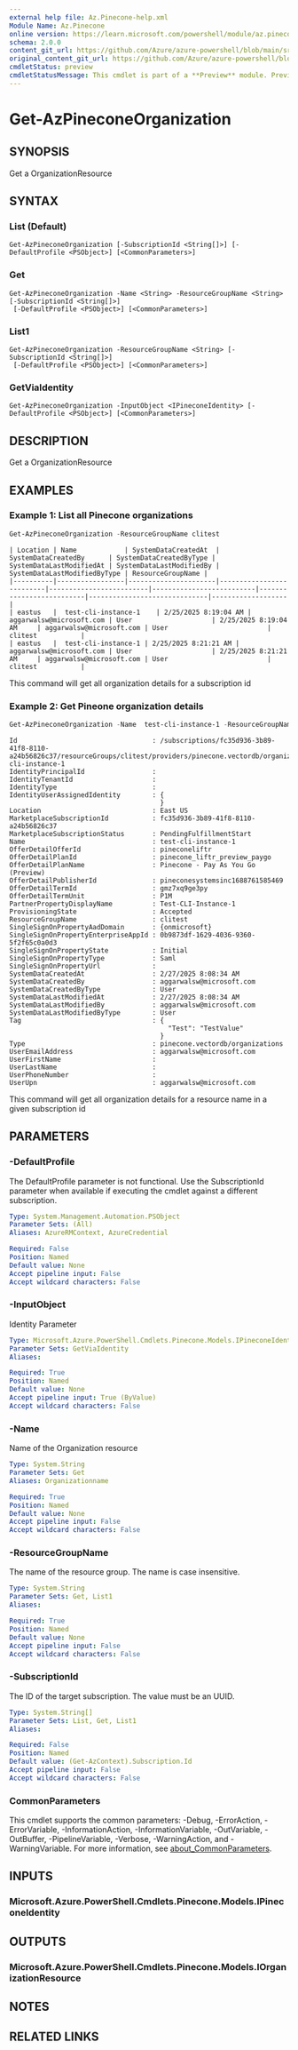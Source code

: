 ```yaml
---
external help file: Az.Pinecone-help.xml
Module Name: Az.Pinecone
online version: https://learn.microsoft.com/powershell/module/az.pinecone/get-azpineconeorganization
schema: 2.0.0
content_git_url: https://github.com/Azure/azure-powershell/blob/main/src/Pinecone/Pinecone/help/Get-AzPineconeOrganization.md
original_content_git_url: https://github.com/Azure/azure-powershell/blob/main/src/Pinecone/Pinecone/help/Get-AzPineconeOrganization.md
cmdletStatus: preview
cmdletStatusMessage: This cmdlet is part of a **Preview** module. Preview versions aren't recommended for use in production environments. For more information, see https://aka.ms/azps-refstatus.
---
```


# Get-AzPineconeOrganization

## SYNOPSIS
Get a OrganizationResource

## SYNTAX

### List (Default)
```
Get-AzPineconeOrganization [-SubscriptionId <String[]>] [-DefaultProfile <PSObject>] [<CommonParameters>]
```

### Get
```
Get-AzPineconeOrganization -Name <String> -ResourceGroupName <String> [-SubscriptionId <String[]>]
 [-DefaultProfile <PSObject>] [<CommonParameters>]
```

### List1
```
Get-AzPineconeOrganization -ResourceGroupName <String> [-SubscriptionId <String[]>]
 [-DefaultProfile <PSObject>] [<CommonParameters>]
```

### GetViaIdentity
```
Get-AzPineconeOrganization -InputObject <IPineconeIdentity> [-DefaultProfile <PSObject>] [<CommonParameters>]
```

## DESCRIPTION
Get a OrganizationResource

## EXAMPLES

### Example 1: List all Pinecone organizations
```powershell
Get-AzPineconeOrganization -ResourceGroupName clitest
```

```output
| Location | Name            | SystemDataCreatedAt  | SystemDataCreatedBy      | SystemDataCreatedByType | SystemDataLastModifiedAt | SystemDataLastModifiedBy | SystemDataLastModifiedByType | ResourceGroupName |
|----------|-----------------|----------------------|--------------------------|-------------------------|--------------------------|--------------------------|------------------------------|-------------------|
| eastus   |  test-cli-instance-1    | 2/25/2025 8:19:04 AM | aggarwalsw@microsoft.com | User                    | 2/25/2025 8:19:04 AM     | aggarwalsw@microsoft.com | User                         | clitest           |
| eastus   |  test-cli-instance-1 | 2/25/2025 8:21:21 AM | aggarwalsw@microsoft.com | User                    | 2/25/2025 8:21:21 AM     | aggarwalsw@microsoft.com | User                         | clitest           |
```

This command will get all organization details for a subscription id

### Example 2: Get Pineone organization details
```powershell
Get-AzPineconeOrganization -Name  test-cli-instance-1 -ResourceGroupName clitest
```

```output
Id                                  : /subscriptions/fc35d936-3b89-41f8-8110-a24b56826c37/resourceGroups/clitest/providers/pinecone.vectordb/organizations/test-cli-instance-1
IdentityPrincipalId                 :
IdentityTenantId                    :
IdentityType                        :
IdentityUserAssignedIdentity        : {
                                      }
Location                            : East US
MarketplaceSubscriptionId           : fc35d936-3b89-41f8-8110-a24b56826c37
MarketplaceSubscriptionStatus       : PendingFulfillmentStart
Name                                : test-cli-instance-1
OfferDetailOfferId                  : pineconeliftr
OfferDetailPlanId                   : pinecone_liftr_preview_paygo
OfferDetailPlanName                 : Pinecone - Pay As You Go (Preview)
OfferDetailPublisherId              : pineconesystemsinc1688761585469
OfferDetailTermId                   : gmz7xq9ge3py
OfferDetailTermUnit                 : P1M
PartnerPropertyDisplayName          : Test-CLI-Instance-1
ProvisioningState                   : Accepted
ResourceGroupName                   : clitest
SingleSignOnPropertyAadDomain       : {onmicrosoft}
SingleSignOnPropertyEnterpriseAppId : 0b9873df-1629-4036-9360-5f2f65c0a0d3
SingleSignOnPropertyState           : Initial
SingleSignOnPropertyType            : Saml
SingleSignOnPropertyUrl             :
SystemDataCreatedAt                 : 2/27/2025 8:08:34 AM
SystemDataCreatedBy                 : aggarwalsw@microsoft.com
SystemDataCreatedByType             : User
SystemDataLastModifiedAt            : 2/27/2025 8:08:34 AM
SystemDataLastModifiedBy            : aggarwalsw@microsoft.com
SystemDataLastModifiedByType        : User
Tag                                 : {
                                        "Test": "TestValue"
                                      }
Type                                : pinecone.vectordb/organizations
UserEmailAddress                    : aggarwalsw@microsoft.com
UserFirstName                       :
UserLastName                        :
UserPhoneNumber                     :
UserUpn                             : aggarwalsw@microsoft.com
```

This command will get all organization details for a resource name in a given subscription id

## PARAMETERS

### -DefaultProfile
The DefaultProfile parameter is not functional.
Use the SubscriptionId parameter when available if executing the cmdlet against a different subscription.

```yaml
Type: System.Management.Automation.PSObject
Parameter Sets: (All)
Aliases: AzureRMContext, AzureCredential

Required: False
Position: Named
Default value: None
Accept pipeline input: False
Accept wildcard characters: False
```

### -InputObject
Identity Parameter

```yaml
Type: Microsoft.Azure.PowerShell.Cmdlets.Pinecone.Models.IPineconeIdentity
Parameter Sets: GetViaIdentity
Aliases:

Required: True
Position: Named
Default value: None
Accept pipeline input: True (ByValue)
Accept wildcard characters: False
```

### -Name
Name of the Organization resource

```yaml
Type: System.String
Parameter Sets: Get
Aliases: Organizationname

Required: True
Position: Named
Default value: None
Accept pipeline input: False
Accept wildcard characters: False
```

### -ResourceGroupName
The name of the resource group.
The name is case insensitive.

```yaml
Type: System.String
Parameter Sets: Get, List1
Aliases:

Required: True
Position: Named
Default value: None
Accept pipeline input: False
Accept wildcard characters: False
```

### -SubscriptionId
The ID of the target subscription.
The value must be an UUID.

```yaml
Type: System.String[]
Parameter Sets: List, Get, List1
Aliases:

Required: False
Position: Named
Default value: (Get-AzContext).Subscription.Id
Accept pipeline input: False
Accept wildcard characters: False
```

### CommonParameters
This cmdlet supports the common parameters: -Debug, -ErrorAction, -ErrorVariable, -InformationAction, -InformationVariable, -OutVariable, -OutBuffer, -PipelineVariable, -Verbose, -WarningAction, and -WarningVariable. For more information, see [about_CommonParameters](http://go.microsoft.com/fwlink/?LinkID=113216).

## INPUTS

### Microsoft.Azure.PowerShell.Cmdlets.Pinecone.Models.IPineconeIdentity

## OUTPUTS

### Microsoft.Azure.PowerShell.Cmdlets.Pinecone.Models.IOrganizationResource

## NOTES

## RELATED LINKS
